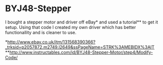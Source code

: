 # BYJ48-Stepper

I bought a stepper motor and driver off eBay* and used a tutorial**
to get it setup. Using that code I created my own driver which has better
functionallity and is cleaner to use.

*http://www.ebay.co.uk/itm/131568390366?_trksid=p2057872.m2749.l2649&ssPageName=STRK%3AMEBIDX%3AIT
**http://www.instructables.com/id/BYJ48-Stepper-Motor/step4/Modify-Code/
